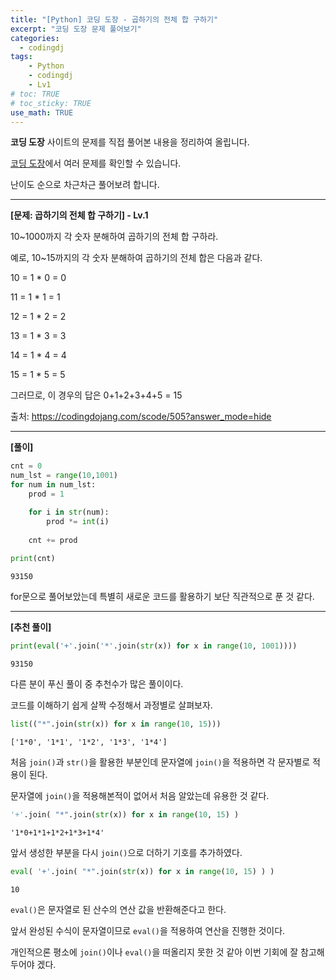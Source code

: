 ```yaml
---
title: "[Python] 코딩 도장 - 곱하기의 전체 합 구하기"
excerpt: "코딩 도장 문제 풀어보기"
categories: 
  - codingdj
tags: 
    - Python
    - codingdj
    - Lv1
# toc: TRUE
# toc_sticky: TRUE
use_math: TRUE
---
```


**코딩 도장** 사이트의 문제를 직접 풀어본 내용을 정리하여 올립니다.

[코딩 도장](https://codingdojang.com/)에서 여러 문제를 확인할 수 있습니다.

난이도 순으로 차근차근 풀어보려 합니다.

---

**[문제: 곱하기의 전체 합 구하기] - Lv.1**

10~1000까지 각 숫자 분해하여 곱하기의 전체 합 구하라.

예로, 10~15까지의 각 숫자 분해하여 곱하기의 전체 합은 다음과 같다.

10 = 1 * 0 = 0

11 = 1 * 1 = 1

12 = 1 * 2 = 2

13 = 1 * 3 = 3

14 = 1 * 4 = 4

15 = 1 * 5 = 5

그러므로, 이 경우의 답은 0+1+2+3+4+5 = 15

출처: <https://codingdojang.com/scode/505?answer_mode=hide>

---

**[풀이]**


```python
cnt = 0
num_lst = range(10,1001)
for num in num_lst:
    prod = 1

    for i in str(num):
        prod *= int(i)
    
    cnt += prod
    
print(cnt)
```

    93150
    

for문으로 풀어보았는데 특별히 새로운 코드를 활용하기 보단 직관적으로 푼 것 같다.

---

**[추천 풀이]**


```python
print(eval('+'.join('*'.join(str(x)) for x in range(10, 1001))))
```

    93150
    

다른 분이 푸신 풀이 중 추천수가 많은 풀이이다.

코드를 이해하기 쉽게 살짝 수정해서 과정별로 살펴보자.


```python
list(("*".join(str(x)) for x in range(10, 15)))
```




    ['1*0', '1*1', '1*2', '1*3', '1*4']



처음 `join()`과 `str()`을 활용한 부분인데 문자열에 `join()`을 적용하면 각 문자별로 적용이 된다.

문자열에 `join()`을 적용해본적이 없어서 처음 알았는데 유용한 것 같다.


```python
'+'.join( "*".join(str(x)) for x in range(10, 15) )
```




    '1*0+1*1+1*2+1*3+1*4'



앞서 생성한 부분을 다시 `join()`으로 더하기 기호를 추가하였다.


```python
eval( '+'.join( "*".join(str(x)) for x in range(10, 15) ) )
```




    10



`eval()`은 문자열로 된 산수의 연산 값을 반환해준다고 한다.

앞서 완성된 수식이 문자열이므로 `eval()`을 적용하여 연산을 진행한 것이다.

개인적으론 평소에 `join()`이나 `eval()`을 떠올리지 못한 것 같아 이번 기회에 잘 참고해두어야 겠다.
